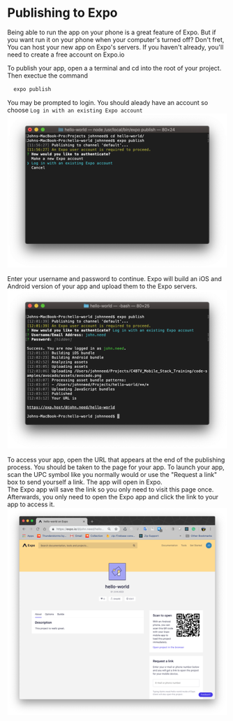 # Publishing to Expo

Being able to run the app on your phone is a great feature of Expo.  But if you want run it on your phone when your computer's turned off?  Don't fret, You can host your new app on Expo's servers.   If you haven't already, you'll need to create a free account on Expo.io 

To publish your app, open a a terminal and cd into the root of your project.   Then exectue the command

```bash
  expo publish
```

You may be prompted to login. You should aleady have an account so choose `Log in with an existing Expo account`  
 ![alt_text](assets/05/expo-publish.png  "Terminal : Expo Publish")

Enter your username and password to continue.  Expo will build an iOS and Android version of your app and upload them to the Expo servers.
 ![alt_text](assets/05/publishing.png  "Terminal : Publishing")


To access your app, open the URL that appears at the end of the publishing process.  You should be taken to the page for your app.  To launch your app, scan the UPC symbol like you normally would or use the "Request a link" box to send yourself a link.  The app will open in Expo.  
The Expo app will save the link so you only need to visit this page once.  Afterwards, you only need to open the Expo app and click the link to your app to access it.
 ![alt_text](assets/05/expo.io.png  "Chrome : Expo.io")
 

